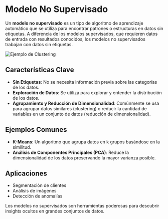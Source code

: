 # Modelo No Supervisado

Un **modelo no supervisado** es un tipo de algoritmo de aprendizaje automático que se utiliza para encontrar patrones o estructuras en datos sin etiquetas. A diferencia de los modelos supervisados, que requieren datos de entrada con resultados conocidos, los modelos no supervisados trabajan con datos sin etiquetas.

![Ejemplo de Clustering](https://fastercapital.co/es/i-es/Aprendizaje-no-supervisado--descubrir-patrones-ocultos-con-dlom--Introducci-n-al-aprendizaje-no-supervisado.webp) <!-- Reemplaza la URL por la de tu imagen -->

## Características Clave

- **Sin Etiquetas**: No se necesita información previa sobre las categorías de los datos.
- **Exploración de Datos**: Se utiliza para explorar y entender la distribución de los datos.
- **Agrupamiento y Reducción de Dimensionalidad**: Comúnmente se usa para agrupar datos similares (clustering) o reducir la cantidad de variables en un conjunto de datos (reducción de dimensionalidad).

## Ejemplos Comunes

- **K-Means**: Un algoritmo que agrupa datos en k grupos basándose en la similitud.
- **Análisis de Componentes Principales (PCA)**: Reduce la dimensionalidad de los datos preservando la mayor varianza posible.

## Aplicaciones

- Segmentación de clientes
- Análisis de imágenes
- Detección de anomalías

Los modelos no supervisados son herramientas poderosas para descubrir insights ocultos en grandes conjuntos de datos.
